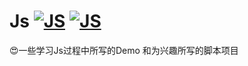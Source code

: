# Js [![JS](https://img.shields.io/badge/project-%E5%BE%AE%E5%8D%9A%E5%A2%9E%E7%B2%89-blue.svg)](https://github.com/ScarlettRay/Js/tree/master/%E5%BE%AE%E5%8D%9A%E5%A2%9E%E7%B2%89)             [![JS](https://img.shields.io/badge/project-js%E5%BC%B9%E7%AA%97-brightgreen.svg)](https://github.com/ScarlettRay/Js/tree/master/FlowWin)

:heart_eyes:一些学习Js过程中所写的Demo
和为兴趣所写的脚本项目
